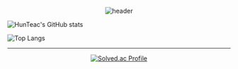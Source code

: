 <div align="center">

  
![header](https://capsule-render.vercel.app/api?type=waving&color=gradient&height=200&section=header&text=👨‍💻HunTeac&fontSize=60&fontColor=ffffff&fontAlign=80)


</div>


![HunTeac's GitHub stats](https://github-readme-stats.vercel.app/api?username=HunTeac&show_icons=true&theme=tokyonight)

![Top Langs](https://github-readme-stats.vercel.app/api/top-langs/?username=HunTeac&layout=compact&theme=tokyonight)



------------

<div align="center">


  
[![Solved.ac Profile](http://mazassumnida.wtf/api/v2/generate_badge?boj=98cline)](https://solved.ac/98cline/)  

</div>
